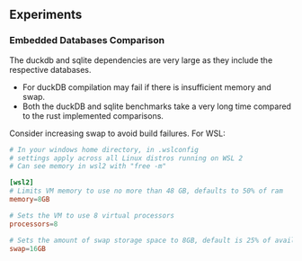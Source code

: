 ## Experiments

### Embedded Databases Comparison

The duckdb and sqlite dependencies are very large as they include the respective databases.

- For duckDB compilation may fail if there is insufficient memory and swap.
- Both the duckDB and sqlite benchmarks take a very long time compared to the rust implemented comparisons.

Consider increasing swap to avoid build failures.
For WSL:

```toml
# In your windows home directory, in .wslconfig
# settings apply across all Linux distros running on WSL 2
# Can see memory in wsl2 with "free -m"

[wsl2]
# Limits VM memory to use no more than 48 GB, defaults to 50% of ram
memory=8GB

# Sets the VM to use 8 virtual processors
processors=8

# Sets the amount of swap storage space to 8GB, default is 25% of available RAM
swap=16GB
```
